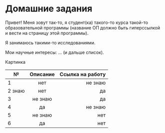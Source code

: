 # Домашние задания 

Привет! Меня зовут так-то, я студент(ка) такого-то курса такой-то образовательной программы (название ОП должно быть гиперссылкой и вести на страницу этой программы). 

Я занимаюсь такими-то исследованиями.

Мои научные интересы: ... (и дальше список).

Картинка 

№|Описание|Ссылка на работу
---|:---:|---:
1|нет|не знаю
2 знаю|нет|да
3|не знаю|да
4|да|не знаю
5|не знаю|нет
6|да|нет
